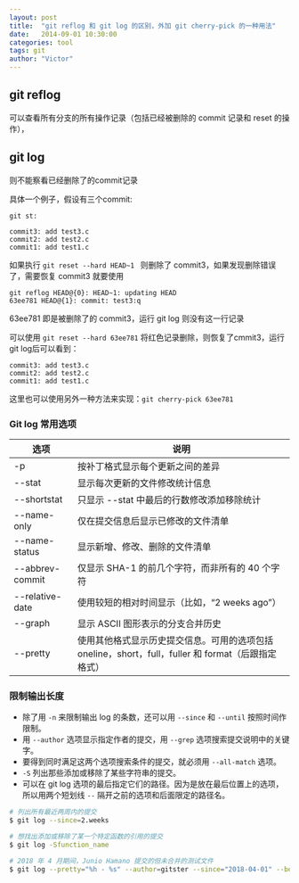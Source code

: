 ```yaml
---
layout: post
title:  "git reflog 和 git log 的区别，外加 git cherry-pick 的一种用法"
date:   2014-09-01 10:30:00
categories: tool
tags: git
author: "Victor"
---
```


## git reflog

可以查看所有分支的所有操作记录（包括已经被删除的 commit 记录和 reset 的操作），

## git log

则不能察看已经删除了的commit记录

具体一个例子，假设有三个commit:

```
git st:

commit3: add test3.c
commit2: add test2.c
commit1: add test1.c
```

如果执行 ```git reset --hard HEAD~1 ``` 则删除了 commit3，如果发现删除错误了，需要恢复 commit3 就要使用

```
git reflog HEAD@{0}: HEAD~1: updating HEAD
63ee781 HEAD@{1}: commit: test3:q
```

63ee781 即是被删除了的 commit3，运行 git log 则没有这一行记录

可以使用 ```git reset --hard 63ee781``` 将红色记录删除，则恢复了cmmit3，运行git log后可以看到：

```
commit3: add test3.c
commit2: add test2.c
commit1: add test1.c
```

这里也可以使用另外一种方法来实现：`git cherry-pick 63ee781`

### Git log 常用选项

| 选项 | 说明 |
|---|---|
| -p | 按补丁格式显示每个更新之间的差异 |
| --stat | 显示每次更新的文件修改统计信息 |
| --shortstat | 只显示 --stat 中最后的行数修改添加移除统计 |
| --name-only | 仅在提交信息后显示已修改的文件清单 |
| --name-status | 显示新增、修改、删除的文件清单 |
| --abbrev-commit | 仅显示 SHA-1 的前几个字符，而非所有的 40 个字符 |
| --relative-date | 使用较短的相对时间显示（比如，“2 weeks ago”） |
| --graph | 显示 ASCII 图形表示的分支合并历史 |
| --pretty | 使用其他格式显示历史提交信息。可用的选项包括 oneline，short，full，fuller 和 format（后跟指定格式） |

### 限制输出长度

* 除了用 `-n` 来限制输出 log 的条数，还可以用 `--since` 和 `--until` 按照时间作限制。
* 用 `--author` 选项显示指定作者的提交，用 `--grep` 选项搜索提交说明中的关键字。
* 要得到同时满足这两个选项搜索条件的提交，就必须用 `--all-match` 选项。
* `-S` 列出那些添加或移除了某些字符串的提交。
* 可以在 git log 选项的最后指定它们的路径。因为是放在最后位置上的选项，所以用两个短划线 `--` 隔开之前的选项和后面限定的路径名。

```bash
# 列出所有最近两周内的提交
$ git log --since=2.weeks

# 想找出添加或移除了某一个特定函数的引用的提交
$ git log -Sfunction_name

# 2018 年 4 月期间，Junio Hamano 提交的但未合并的测试文件
$ git log --pretty="%h - %s" --author=gitster --since="2018-04-01" --before="2018-05-01" --no-merges -- t/
```
